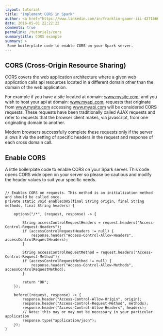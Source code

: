 ```yaml
---
layout: tutorial
title: "Implement CORS in Spark"
author: <a href="https://www.linkedin.com/in/franklin-gauer-iii-4271666" target="_blank">Franklin M. Gauer III</a>
date: 2016-05-01 22:22:22
comments: true
permalink: /tutorials/cors
summarytitle: CORS example
summary: >
 Some boilerplate code to enable CORS on your Spark server.
---
```


## CORS (Cross-Origin Resource Sharing)
[CORS](https://developer.mozilla.org/en-US/docs/Web/HTTP/Access_control_CORS) covers the web application architecture where a given web application calls api resources located in a different domain other than the domain of the web application. 

For example if you have a site located at domain: www.mysite.com, and you wish to host your api at domain: www.myapi.com, requests that originate from www.mysite.com accessing www.myapi.com will be considered CORS requests. These requests have been traditionally called AJAX requests and refer to requests that the browser client makes, via javascript, from one originating domain to another.

Modern browsers successfully complete these requests only if the server allows it via the setting of specific headers in the request and response of each cross domain call.  

## Enable CORS
A little boilerplate code to enable CORS on your Spark server. This code opens CORS wide open on your server so please be cautious and modify the header values to suit your specific needs.

<pre><code class="language-java">
// Enables CORS on requests. This method is an initialization method and should be called once.
private static void enableCORS(final String origin, final String methods, final String headers) {

    options("/*", (request, response) -> {

        String accessControlRequestHeaders = request.headers("Access-Control-Request-Headers");
        if (accessControlRequestHeaders != null) {
            response.header("Access-Control-Allow-Headers", accessControlRequestHeaders);
        }

        String accessControlRequestMethod = request.headers("Access-Control-Request-Method");
        if (accessControlRequestMethod != null) {
            response.header("Access-Control-Allow-Methods", accessControlRequestMethod);
        }

        return "OK";
    });

    before((request, response) -> {
        response.header("Access-Control-Allow-Origin", origin);
        response.header("Access-Control-Request-Method", methods);
        response.header("Access-Control-Allow-Headers", headers);
        // Note: this may or may not be necessary in your particular application
        response.type("application/json");
    });
}
</code></pre>
